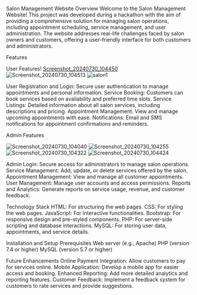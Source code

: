 

Salon Management Website
Overview
Welcome to the Salon Management Website! This project was developed during a hackathon with the aim of providing a comprehensive solution for managing salon operations, including appointment scheduling, service management, and user administration. The website addresses real-life challenges faced by salon owners and customers, offering a user-friendly interface for both customers and administrators.

Features

User Features!
[Screenshot_20240730_104450](https://github.com/user-attachments/assets/b343d4b0-9b53-4952-b30f-4da2ca0f0062)
![Screenshot_20240730_104513](https://github.com/user-attachments/assets/ae41de60-d159-46bf-af29-ba8d215be1f3)
![salon1](https://github.com/user-attachments/assets/ef523381-3da7-4a1e-ae9e-63a55604b66f)

User Registration and Login: Secure user authentication to manage appointments and personal information.
Service Booking: Customers can book services based on availability and preferred time slots.
Service Listings: Detailed information about all salon services, including descriptions and pricing.
Appointment Management: View and manage upcoming appointments with ease.
Notifications: Email and SMS notifications for appointment confirmations and reminders.

Admin Features

![Screenshot_20240730_104040](https://github.com/user-attachments/assets/8d736cb1-c43b-4e75-a6b6-16737983a61d)
![Screenshot_20240730_104255](https://github.com/user-attachments/assets/44333209-5878-4def-8c8b-4171170f0cfd)
![Screenshot_20240730_104322](https://github.com/user-attachments/assets/023b8c2a-0540-4e09-8414-2e68388913d0)
![Screenshot_20240730_104424](https://github.com/user-attachments/assets/8435442f-407b-43a0-adcd-c64e62f79089)

Admin Login: Secure access for administrators to manage salon operations.
Service Management: Add, update, or delete services offered by the salon.
Appointment Management: View and manage all customer appointments.
User Management: Manage user accounts and access permissions.
Reports and Analytics: Generate reports on service usage, revenue, and customer feedback.

Technology Stack
HTML: For structuring the web pages.
CSS: For styling the web pages.
JavaScript: For interactive functionalities.
Bootstrap: For responsive design and pre-styled components.
PHP: For server-side scripting and database interactions.
MySQL: For storing user data, appointments, and service details.

Installation and Setup
Prerequisites
Web server (e.g., Apache)
PHP (version 7.4 or higher)
MySQL (version 5.7 or higher)

Future Enhancements
Online Payment Integration: Allow customers to pay for services online.
Mobile Application: Develop a mobile app for easier access and booking.
Enhanced Reporting: Add more detailed analytics and reporting features.
Customer Feedback: Implement a feedback system for customers to rate services and provide suggestions.
